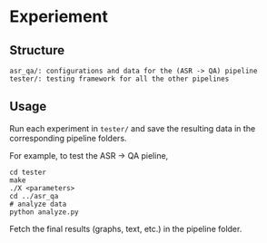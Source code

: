 # Experiement

## Structure

```
asr_qa/: configurations and data for the (ASR -> QA) pipeline
tester/: testing framework for all the other pipelines
```

## Usage

Run each experiment in `tester/` and save the resulting data in the corresponding pipeline folders.

For example, to test the ASR -> QA pieline, 

```
cd tester
make
./X <parameters>
cd ../asr_qa
# analyze data
python analyze.py
```

Fetch the final results (graphs, text, etc.) in the pipeline folder.
